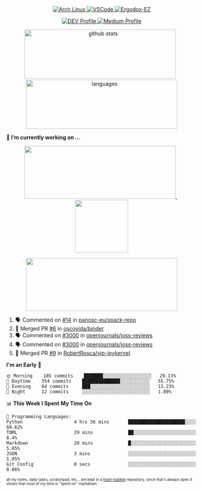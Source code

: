 <!--
**RobertRosca/RobertRosca** is a ✨ _special_ ✨ repository because its `README.md` (this file) appears on your GitHub profile.

Here are some ideas to get you started:

- 🔭 I’m currently working on ...
- 🌱 I’m currently learning ...
- 👯 I’m looking to collaborate on ...
- 🤔 I’m looking for help with ...
- 💬 Ask me about ...
- 📫 How to reach me: ...
- 😄 Pronouns: ...
- ⚡ Fun fact: ...
-->

<p align="center">
  <a href="https://www.archlinux.org/"> <img alt="Arch Linux" src="https://img.shields.io/badge/OS-Linux-informational?style=for-the-badge&logo=data:image/png;base64,iVBORw0KGgoAAAANSUhEUgAAABAAAAAQCAYAAAAf8/9hAAAACXBIWXMAAAsTAAALEwEAmpwYAAAA90lEQVQ4jZ3QPyvFcRTH8fNTV0qSlPzJajAwWK7yBMguD8AgiyzKpDwJuydg82dTZlFiURYTyi0lg7wMvrf77Xbv7/75LKfvOefzPud7IkqEubJ6qTCAB0z2C1j3r6N+AecJ8IahXs3T+NXQVq+AfZzgJwGeUenWPJ8Za9kW290CTrXWS8dbYLmNua69ToCrrPkRG7jIcq8YbmdebZpWTfkRfGb5g1bmArdZ0xeKrH6Z8u+4w2i9NpDiZkQs5syiKGTv7xTHI6IWETP59Aqe0oR7HGKhacNZ7OI69X1gChOBHdxgrfTCDdgSznCMscBK/t9uhSoG/wA7SnN2boysigAAAABJRU5ErkJggg=="> </a>
  <a href="https://code.visualstudio.com/"> <img alt="VSCode" src="https://img.shields.io/badge/Editor-VSCode-green?style=for-the-badge&logo=visual-studio-code&logoColor=white"> </a>
  <a href="https://ergodox-ez.com/"> <img alt="Ergodox-EZ" src="https://img.shields.io/badge/Keyboard-EZ-orange?style=for-the-badge"> </a>
 </p>

<p align="center">
    <a href="https://dev.to/robertrosca/"> <img alt="DEV Profile" src="https://img.shields.io/badge/DEV-robertrosca-7986f8?style=for-the-badge"> </a>
    <a href="https://medium.com/@robert.rosca"> <img alt="Medium Profile" src="https://img.shields.io/badge/medium-robertrosca-000000?style=for-the-badge"> </a>
 </p>
 
<p align="center">
  <img src="https://github-readme-stats.vercel.app/api?username=robertrosca&show_icons=true&theme=buefy&hide=stars&card_width=400" alt="github stats" height="130" width="400"/>
  &nbsp;
  <img src="https://github-readme-stats.vercel.app/api/top-langs/?username=robertrosca&layout=compact&theme=buefy&hide=jupyter%20notebook&card_width=400" alt="languages" height="130" width="400">
</p>

**🔭 I’m currently working on ...**

<p align="center">
  <a href="https://github.com/oscovida/oscovida"> <img src="https://github-readme-stats.vercel.app/api/pin/?username=oscovida&repo=oscovida&show_icons=true&theme=buefy&hide=stars&card_width=400" height="140" width="400"/> </a>
  &nbsp;
  <a href="https://github.com/RobertRosca/vip-ipykernel"> <img src="https://github-readme-stats.vercel.app/api/pin/?username=RobertRosca&repo=vip-ipykernel&show_icons=true&theme=buefy" height="140"/> </a>
</p>


<p align="center">
  <a href="https://github.com/ecmwf/cfgrib.jl"> <img src="https://github-readme-stats.vercel.app/api/pin/?username=ecmwf&repo=cfgrib.jl&show_icons=true&theme=buefy&hide=stars&card_width=400" height="140" width="400"/> </a>
<!--   &nbsp;
  <a href="https://github.com/RobertRosca/vip-ipykernel"> <img src="https://github-readme-stats.vercel.app/api/pin/?username=RobertRosca&repo=vip-ipykernel&show_icons=true&theme=buefy" height="140"/> </a> -->
</p>


<!--START_SECTION:activity-->
1. 🗣 Commented on [#14](https://github.com/panosc-eu/spack-repo/issues/14) in [panosc-eu/spack-repo](https://github.com/panosc-eu/spack-repo)
2. 🎉 Merged PR [#6](https://github.com/oscovida/binder/pull/6) in [oscovida/binder](https://github.com/oscovida/binder)
3. 🗣 Commented on [#3000](https://github.com/openjournals/joss-reviews/issues/3000) in [openjournals/joss-reviews](https://github.com/openjournals/joss-reviews)
4. 🗣 Commented on [#3000](https://github.com/openjournals/joss-reviews/issues/3000) in [openjournals/joss-reviews](https://github.com/openjournals/joss-reviews)
5. 🎉 Merged PR [#9](https://github.com/RobertRosca/vip-ipykernel/pull/9) in [RobertRosca/vip-ipykernel](https://github.com/RobertRosca/vip-ipykernel)
<!--END_SECTION:activity-->

<!--START_SECTION:waka-->
**I'm an Early 🐤** 

```text
🌞 Morning    185 commits    ███████░░░░░░░░░░░░░░░░░░   29.13% 
🌆 Daytime    354 commits    ██████████████░░░░░░░░░░░   55.75% 
🌃 Evening    84 commits     ███░░░░░░░░░░░░░░░░░░░░░░   13.23% 
🌙 Night      12 commits     ░░░░░░░░░░░░░░░░░░░░░░░░░   1.89%

```


📊 **This Week I Spent My Time On** 

```text
💬 Programming Languages: 
Python                   4 hrs 56 mins       █████████████████████░░░░   84.62% 
TOML                     29 mins             ██░░░░░░░░░░░░░░░░░░░░░░░   8.4% 
Markdown                 20 mins             █░░░░░░░░░░░░░░░░░░░░░░░░   5.85% 
JSON                     3 mins              ░░░░░░░░░░░░░░░░░░░░░░░░░   1.05% 
Git Config               0 secs              ░░░░░░░░░░░░░░░░░░░░░░░░░   0.06%

```


<!--END_SECTION:waka-->

<sub><sup>all my notes, daily tasks, scratchpad, etc... are kept in a <a href="https://foambubble.github.io/foam/"> foam-bubble</a> repository, since that's always open it shows that most of my time is "spent on" markdown</sup></sub>
